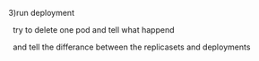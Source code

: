 3)run deployment

&nbsp;	try to delete one pod and tell what happend

&nbsp;	and tell the differance between the replicasets and deployments
